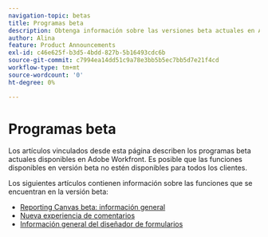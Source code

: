 ```yaml
---
navigation-topic: betas
title: Programas beta
description: Obtenga información sobre las versiones beta actuales en Adobe Workfront.
author: Alina
feature: Product Announcements
exl-id: c46e625f-b3d5-4bdd-827b-5b16493cdc6b
source-git-commit: c7994ea14dd51c9a78e3bb5b5ec7bb5d7e21f4cd
workflow-type: tm+mt
source-wordcount: '0'
ht-degree: 0%

---
```


# Programas beta

Los artículos vinculados desde esta página describen los programas beta actuales disponibles en Adobe Workfront. Es posible que las funciones disponibles en versión beta no estén disponibles para todos los clientes.

Los siguientes artículos contienen información sobre las funciones que se encuentran en la versión beta:

* [Reporting Canvas beta: información general](/help/quicksilver/product-announcements/betas/reporting-canvas-beta/reporting-canvas-beta-overview.md)
* [Nueva experiencia de comentarios](../../workfront-basics/updating-work-items-and-viewing-updates/unified-commenting-experience.md)
* [Información general del diseñador de formularios](../../administration-and-setup/customize-workfront/create-manage-custom-forms/form-designer/form-designer-overview.md)

